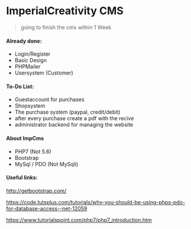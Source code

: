 # Imperial**Creativity** CMS

> going to finish the cms within 1 Week

#### Already done:

+ Login/Register
+ Basic Design
+ PHPMailer
+ Usersystem (Customer)

#### To-Do List:

+ Guestaccount for purchases
+ Shopsystem
+ The purchase system (paypal, credit/debit)
+ after every purchase create a pdf with the recive 
+ administrator backend for managing the website

#### About ImpCms

+ PHP7 (Not 5.6)
+ Bootstrap 
+ MySql / PDO (Not MySqli)

#### Useful links:

http://getbootstrap.com/

https://code.tutsplus.com/tutorials/why-you-should-be-using-phps-pdo-for-database-access--net-12059

https://www.tutorialspoint.com/php7/php7_introduction.htm


